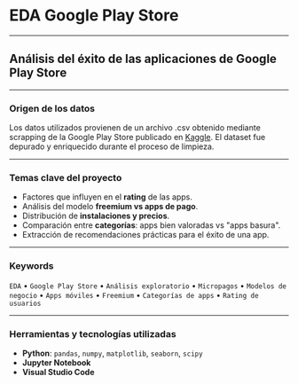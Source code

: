 # EDA Google Play Store
---
## Análisis del éxito de las aplicaciones de Google Play Store
---
### Origen de los datos

Los datos utilizados provienen de un archivo .csv obtenido mediante scrapping de la Google Play Store publicado en [Kaggle](https://www.kaggle.com/datasets/lava18/google-play-store-apps). El dataset fue depurado y enriquecido durante el proceso de limpieza.

---

### Temas clave del proyecto

- Factores que influyen en el **rating** de las apps.
- Análisis del modelo **freemium vs apps de pago**.
- Distribución de **instalaciones y precios**.
- Comparación entre **categorías**: apps bien valoradas vs "apps basura".
- Extracción de recomendaciones prácticas para el éxito de una app.

---

### Keywords

`EDA` • `Google Play Store` • `Análisis exploratorio` • `Micropagos` • `Modelos de negocio` • `Apps móviles` • `Freemium` • `Categorías de apps` • `Rating de usuarios`

---

### Herramientas y tecnologías utilizadas

- **Python**: `pandas`, `numpy`, `matplotlib`, `seaborn`, `scipy`
- **Jupyter Notebook**
- **Visual Studio Code**

